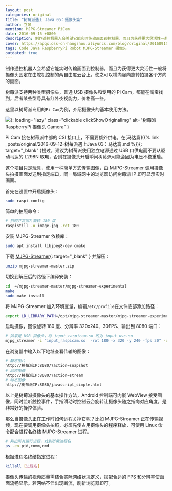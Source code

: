 ```yaml
---
layout: post
categories: original
title: "树莓派遇上 Java 05：摄像头篇"
author: 立泉
mention: MJPG-Streamer PiCam
date: 2016-09-15 +0800
description: 制作遥控机器人会希望它能实时传输画面到控制器，而且为获得更大灵活性一般将摄像头固定在由舵机控制的两自由度云台上，使之可以横向竖向旋转拍摄各个方向的画面。
cover: https://apqx.oss-cn-hangzhou.aliyuncs.com/blog/original/20160915/pi_cam_thumb.jpg
tags: Code Java RaspberryPi Robot MJPG-Streamer 摄像头
outdated: true
---
```


制作遥控机器人会希望它能实时传输画面到控制器，而且为获得更大灵活性一般将摄像头固定在由舵机控制的两自由度云台上，使之可以横向竖向旋转拍摄各个方向的画面。

树莓派支持两种类型摄像头，普通 USB 摄像头和专用的 Pi Cam，都能在淘宝找到，后者某些型号具有红外夜视能力，价格高一些。

这里以树莓派专用的`Pi Cam`为例，介绍摄像头的基本使用方法。

![](https://apqx.oss-cn-hangzhou.aliyuncs.com/blog/original/20160915/pi_cam_thumb.jpg){: loading="lazy" class="clickable clickShowOriginalImg" alt="树莓派 RaspberryPi 摄像头 Camera" }

Pi Cam 接在树莓派中部的 CSI 接口上，不需要额外供电。在[马达篇]({% link _posts/original/2016-09-12-树莓派遇上Java 03：马达篇.md %}){: target="_blank" }提过，建议为树莓派使用独立电源通过 USB 口供电而不要从驱动马达的 L298N 取电，否则在摄像头开启瞬间树莓派可能会因为电压不稳重启。

这个项目只是玩具，使用一种简单方式传输图像，由 MJPG-Streamer 调用摄像头拍摄画面发送到指定端口，同一局域网中的浏览器访问树莓派 IP 即可显示实时画面。

首先在设置中开启摄像头：

```sh
sudo raspi-config
```

简单的拍照命令：

```sh
# 拍照并将照片旋转 180 度
raspistill -o image.jpg -rot 180
```

安装 MJPG-Streamer 依赖库：

```sh
sudo apt install libjpeg8-dev cmake
```

下载 [MJPG-Streamer](https://github.com/jacksonliam/mjpg-streamer){: target="_blank" } 并解压：

```sh
unzip mjpg-streamer-master.zip
```

切换到解压后的路径下编译安装：

```sh
cd  ~/mjpg-streamer-master/mjpg-streamer-experimental
make
sudo make install
```

将 MJPG-Streamer 加入环境变量，编辑`/etc/profile`在文件底部添加路径：

```sh
export LD_LIBRARY_PATH=/opt/mjpg-streamer-master/mjpg-streamer-experimental/
```

启动摄像，图像旋转 180 度、分辨率 320x240、30FPS、输出到 8080 端口：

```sh
# 如果是 USB 摄像头，将 input_raspicam.so 改为 input_uvc.so
mjpg_streamer -i "input_raspicam.so  -rot 180 -x 320 -y 240 -fps 30" -o "output_http.so –p 8080 -w /usr/local/www"
```

在浏览器中输入以下地址查看传输的图像：

```sh
# 静态图片
http://树莓派IP:8080/?action=snapshot
# 动态图像
http://树莓派IP:8080/?action=stream
# 动态图像
http://树莓派IP:8080/javascript_simple.html
```

以上是树莓派摄像头的基本操作方法，Android 控制端可内嵌 WebView 接受图像，同时监听触控事件，手指滑动时控制云台旋转让摄像头随之指向对应角度，是非常好的操控体验。

那么当摄像头正在工作时如何远程关掉它呢？比如 MJPG-Streamer 正在传输视频，现在要调用摄像头拍照，必须先使占用摄像头的程序释放，可使用 Linux 命令配合进程名终结 MJPG-Streamer 进程。

```sh
# 列出所有运行进程，找到所需进程名
ps -eo pid,comm,cmd
```

根据进程名终结指定进程：

```sh
killall [进程名]
```

摄像头传输的视频质量需结合实际网络状况定义，搭配合适的 FPS 和分辨率使画面流畅显示。若网络不佳出现断流，刷新浏览器即可。